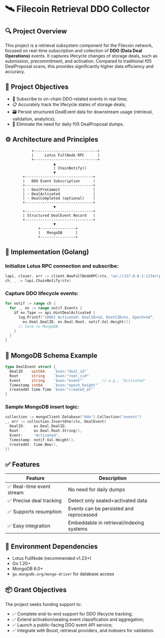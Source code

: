 # 🛰️ Filecoin Retrieval DDO Collector

## 🔍 Project Overview

This project is a retrieval subsystem component for the Filecoin network, focused on real-time subscription and collection of **DDO (Data Deal Operations)** events. It captures lifecycle changes of storage deals, such as submission, precommitment, and activation. Compared to traditional f05 DealProposal scans, this provides significantly higher data efficiency and accuracy.

## 🎯 Project Objectives

- 📡 Subscribe to on-chain DDO-related events in real time;
- 📋 Accurately track the lifecycle states of storage deals;
- 🗃️ Persist structured DealEvent data for downstream usage (retrieval, validation, analytics);
- 🚫 Eliminate the need for daily f05 DealProposal dumps.

## ⚙️ Architecture and Principles

```
            +-----------------------------+
            |     Lotus FullNode RPC      |
            +-----------------------------+
                      ▲
                      | ChainNotify()
                      ▼
        +-------------------------------+
        |   DDO Event Subscription      |
        +-------------------------------+
        | - DealPreCommit               |
        | - DealActivated               |
        | - DealCompleted (optional)    |
        +-------------------------------+
                      ▼
        +-------------------------------+
        | Structured DealEvent Record   |
        +-------------------------------+
                      ▼
               +----------------+
               |   MongoDB      |
               +----------------+
```

## 🧱 Implementation (Golang)

### Initialize Lotus RPC connection and subscribe:

```go
lapi, closer, err := client.NewFullNodeRPC(ctx, "ws://127.0.0.1:1234/rpc/v0", api.FullNode, httpHeaders)
ch, _ := lapi.ChainNotify(ctx)
```

### Capture DDO lifecycle events:

```go
for notif := range ch {
  for _, ev := range notif.Events {
    if ev.Type == api.HintDealActivated {
      log.Printf("[DDO] Activated: DealID=%d, RootCID=%s, Epoch=%d",
        ev.Deal.DealID, ev.Deal.Root, notif.Val.Height())
      // Save to MongoDB
    }
  }
}
```

## 🧩 MongoDB Schema Example

```go
type DealEvent struct {
  DealID    uint64    `bson:"deal_id"`
  Root      string    `bson:"root_cid"`
  Event     string    `bson:"event"`        // e.g., "Activated"
  Timestamp int64     `bson:"epoch_height"`
  CreatedAt time.Time `bson:"created_at"`
}
```

### Sample MongoDB insert logic:

```go
collection := mongoClient.Database("ddo").Collection("events")
_, err := collection.InsertOne(ctx, DealEvent{
  DealID:    ev.Deal.DealID,
  Root:      ev.Deal.Root.String(),
  Event:     "Activated",
  Timestamp: notif.Val.Height(),
  CreatedAt: time.Now(),
})
```

## ✅ Features

| Feature                  | Description |
|--------------------------|-------------|
| ✅ Real-time event stream | No need for daily dumps |
| ✅ Precise deal tracking  | Detect only sealed+activated data |
| ✅ Supports resumption    | Events can be persisted and reprocessed |
| ✅ Easy integration       | Embeddable in retrieval/indexing systems |

## 🧪 Environment Dependencies

- Lotus FullNode (recommended v1.23+)
- Go 1.20+
- MongoDB 6.0+
- `go.mongodb.org/mongo-driver` for database access


## 📦 Grant Objectives

The project seeks funding support to:

- ✅ Complete end-to-end support for DDO lifecycle tracking;
- ✅ Extend activation/sealing event classification and aggregation;
- ✅ Launch a public-facing DDO event API service;
- ✅ Integrate with Boost, retrieval providers, and indexers for validation.
